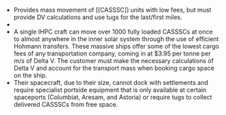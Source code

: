 - Provides mass movement of [[CASSSC]] units with low fees, but must provide DV calculations and use tugs for the last/first miles.
-
- A single IHPC craft can move over 1000 fully loaded CASSSCs at once to almost anywhere in the inner solar system through the use of efficient Hohmann transfers. These massive ships offer some of the lowest cargo fees of any transportation company, coming in at $3.95 per tonne per m/s of Delta V. The customer must make the necessary calculations of Delta V and account for the transport mass when booking cargo space on the ship.
- Their spacecraft, due to their size, cannot dock with settlements and require specialist portside equipment that is only available at certain spaceports (Columbiat, Aresam, and Astoria) or require tugs to collect delivered CASSSCs from free space.